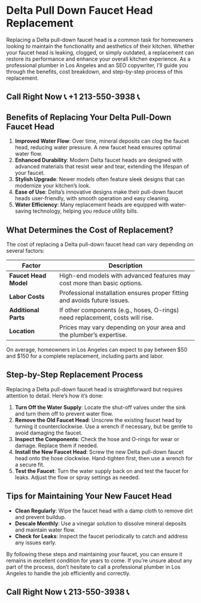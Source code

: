 # Delta Pull Down Faucet Head Replacement

Replacing a Delta pull-down faucet head is a common task for homeowners looking to maintain the functionality and aesthetics of their kitchen. Whether your faucet head is leaking, clogged, or simply outdated, a replacement can restore its performance and enhance your overall kitchen experience. As a professional plumber in Los Angeles and an SEO copywriter, I’ll guide you through the benefits, cost breakdown, and step-by-step process of this replacement.

## Call Right Now 📞 +1 213-550-3938 📞

## Benefits of Replacing Your Delta Pull-Down Faucet Head  

1. **Improved Water Flow**: Over time, mineral deposits can clog the faucet head, reducing water pressure. A new faucet head ensures optimal water flow.  
2. **Enhanced Durability**: Modern Delta faucet heads are designed with advanced materials that resist wear and tear, extending the lifespan of your faucet.  
3. **Stylish Upgrade**: Newer models often feature sleek designs that can modernize your kitchen’s look.  
4. **Ease of Use**: Delta’s innovative designs make their pull-down faucet heads user-friendly, with smooth operation and easy cleaning.  
5. **Water Efficiency**: Many replacement heads are equipped with water-saving technology, helping you reduce utility bills.  

## What Determines the Cost of Replacement?  

The cost of replacing a Delta pull-down faucet head can vary depending on several factors:  

| **Factor**                | **Description**                                                                 |  
|---------------------------|---------------------------------------------------------------------------------|  
| **Faucet Head Model**     | High-end models with advanced features may cost more than basic options.       |  
| **Labor Costs**            | Professional installation ensures proper fitting and avoids future issues.     |  
| **Additional Parts**       | If other components (e.g., hoses, O-rings) need replacement, costs will rise.   |  
| **Location**              | Prices may vary depending on your area and the plumber’s expertise.            |  

On average, homeowners in Los Angeles can expect to pay between $50 and $150 for a complete replacement, including parts and labor.  

## Step-by-Step Replacement Process  

Replacing a Delta pull-down faucet head is straightforward but requires attention to detail. Here’s how it’s done:  

1. **Turn Off the Water Supply**: Locate the shut-off valves under the sink and turn them off to prevent water flow.  
2. **Remove the Old Faucet Head**: Unscrew the existing faucet head by turning it counterclockwise. Use a wrench if necessary, but be gentle to avoid damaging the faucet.  
3. **Inspect the Components**: Check the hose and O-rings for wear or damage. Replace them if needed.  
4. **Install the New Faucet Head**: Screw the new Delta pull-down faucet head onto the hose clockwise. Hand-tighten first, then use a wrench for a secure fit.  
5. **Test the Faucet**: Turn the water supply back on and test the faucet for leaks. Adjust the flow or spray settings as needed.  

## Tips for Maintaining Your New Faucet Head  

- **Clean Regularly**: Wipe the faucet head with a damp cloth to remove dirt and prevent buildup.  
- **Descale Monthly**: Use a vinegar solution to dissolve mineral deposits and maintain water flow.  
- **Check for Leaks**: Inspect the faucet periodically to catch and address any issues early.  

By following these steps and maintaining your faucet, you can ensure it remains in excellent condition for years to come. If you’re unsure about any part of the process, don’t hesitate to call a professional plumber in Los Angeles to handle the job efficiently and correctly.
## Call Right Now 📞 213-550-3938 📞